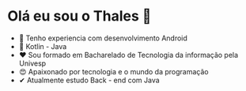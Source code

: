 # Olá eu sou o Thales 👋



- 🔭 Tenho experiencia com desenvolvimento Android
- 🌱 Kotlin - Java
- ❤ Sou formado em Bacharelado de Tecnologia da informação pela Univesp
- 😍 Apaixonado por tecnologia e o mundo da programação
- ✔  Atualmente estudo Back - end com Java

